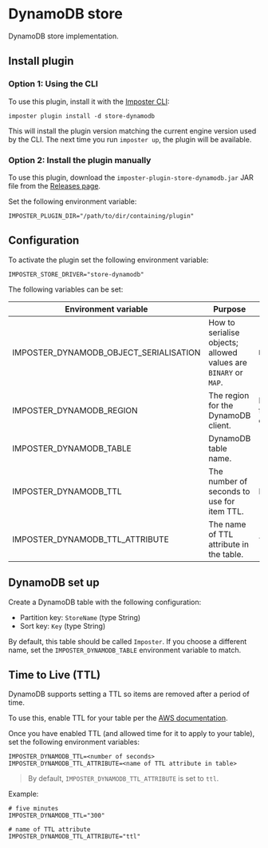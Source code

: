 # DynamoDB store

DynamoDB store implementation.

## Install plugin

### Option 1: Using the CLI

To use this plugin, install it with the [Imposter CLI](../../docs/run_imposter_cli.md):

    imposter plugin install -d store-dynamodb

This will install the plugin version matching the current engine version used by the CLI. The next time you run `imposter up`, the plugin will be available.

### Option 2: Install the plugin manually

To use this plugin, download the `imposter-plugin-store-dynamodb.jar` JAR file from the [Releases page](https://github.com/outofcoffee/imposter/releases).

Set the following environment variable:

    IMPOSTER_PLUGIN_DIR="/path/to/dir/containing/plugin"

## Configuration

To activate the plugin set the following environment variable:

    IMPOSTER_STORE_DRIVER="store-dynamodb"

The following variables can be set:

| Environment variable                    | Purpose                                                                                                                   | Default                    |
|-----------------------------------------|---------------------------------------------------------------------------------------------------------------------------|----------------------------|
| IMPOSTER_DYNAMODB_OBJECT_SERIALISATION  | How to serialise objects; allowed values are `BINARY` or `MAP`.                                                           | `BINARY`                   |
| IMPOSTER_DYNAMODB_REGION                | The region for the DynamoDB client.                                                                                       | Inferred from environment. |
| IMPOSTER_DYNAMODB_TABLE                 | DynamoDB table name.                                                                                                      | `"Imposter"`               |
| IMPOSTER_DYNAMODB_TTL                   | The number of seconds to use for item TTL.                                                                                | No TTL set.                |
| IMPOSTER_DYNAMODB_TTL_ATTRIBUTE         | The name of TTL attribute in the table.                                                                                   | `ttl`                      |

## DynamoDB set up

Create a DynamoDB table with the following configuration:

* Partition key: `StoreName` (type String)
* Sort key: `Key` (type String)

By default, this table should be called `Imposter`. If you choose a different name, set the `IMPOSTER_DYNAMODB_TABLE` environment variable to match.

## Time to Live (TTL)

DynamoDB supports setting a TTL so items are removed after a period of time.

To use this, enable TTL for your table per the [AWS documentation](https://docs.aws.amazon.com/amazondynamodb/latest/developerguide/time-to-live-ttl-how-to.html).

Once you have enabled TTL (and allowed time for it to apply to your table), set the following environment variables:

    IMPOSTER_DYNAMODB_TTL=<number of seconds>
    IMPOSTER_DYNAMODB_TTL_ATTRIBUTE=<name of TTL attribute in table>

> By default, `IMPOSTER_DYNAMODB_TTL_ATTRIBUTE` is set to `ttl`.

Example:

    # five minutes
    IMPOSTER_DYNAMODB_TTL="300"
    
    # name of TTL attribute
    IMPOSTER_DYNAMODB_TTL_ATTRIBUTE="ttl"
